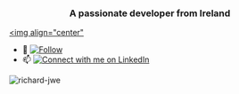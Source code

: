 <h3 align="center">A passionate developer from Ireland</h3>

<a href="https://linkedin.com/in/https://www.linkedin.com/in/richard-jameson-b89730133/" target="blank"><img align="center"</a>
- 🌱 [![Follow](https://img.shields.io/github/followers/Richard-JWE?label=Follow&style=social)](https://github.com/Richard-JWE)
- 📫 [![Connect with me on LinkedIn](https://img.shields.io/badge/LinkedIn-Connect-blue?style=for-the-badge&logo=linkedin)](https://www.linkedin.com/in/richard-jameson-b89730133/)

<p><img align="center" src="https://github-readme-streak-stats.herokuapp.com/?user=richard-jwe&" alt="richard-jwe" /></p>

